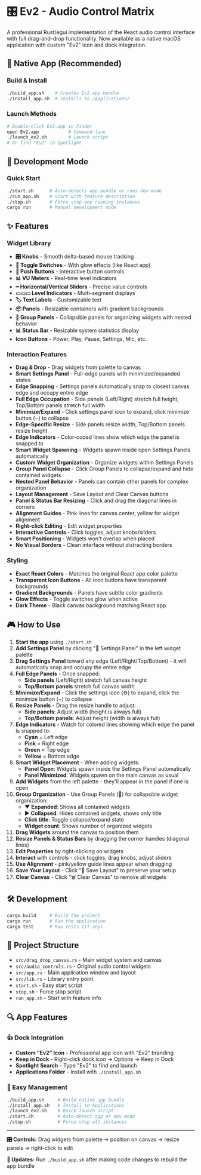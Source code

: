 # 🎛️ Ev2 - Audio Control Matrix

A professional Rust/egui implementation of the React audio control interface with full drag-and-drop functionality. Now available as a native macOS application with custom "Ev2" icon and dock integration.

## 📱 Native App (Recommended)

### Build & Install
```bash
./build_app.sh    # Creates Ev2.app bundle
./install_app.sh  # Installs to /Applications/
```

### Launch Methods
```bash
# Double-click Ev2.app in Finder
open Ev2.app           # Command line
./launch_ev2.sh        # Launch script
# Or find "Ev2" in Spotlight
```

## 🔨 Development Mode

### Quick Start
```bash
./start.sh      # Auto-detects app bundle or runs dev mode
./run_app.sh    # Start with feature description
./stop.sh       # Force stop any running instances
cargo run       # Manual development mode
```

## ✨ Features

### Widget Library
- **🎛️ Knobs** - Smooth delta-based mouse tracking
- **🔘 Toggle Switches** - With glow effects (like React app)
- **🔳 Push Buttons** - Interactive button controls
- **📊 VU Meters** - Real-time level indicators
- **━ Horizontal/Vertical Sliders** - Precise value controls
- **▭▭▭ Level Indicators** - Multi-segment displays
- **🏷️ Text Labels** - Customizable text
- **📦 Panels** - Resizable containers with gradient backgrounds
- **📁 Group Panels** - Collapsible panels for organizing widgets with nested behavior
- **📊 Status Bar** - Resizable system statistics display
- **Icon Buttons** - Power, Play, Pause, Settings, Mic, etc.

### Interaction Features
- **Drag & Drop** - Drag widgets from palette to canvas
- **Smart Settings Panel** - Full-edge panels with minimized/expanded states
- **Edge Snapping** - Settings panels automatically snap to closest canvas edge and occupy entire edge
- **Full Edge Occupation** - Side panels (Left/Right) stretch full height, Top/Bottom panels stretch full width
- **Minimize/Expand** - Click settings panel icon to expand, click minimize button (−) to collapse
- **Edge-Specific Resize** - Side panels resize width, Top/Bottom panels resize height
- **Edge Indicators** - Color-coded lines show which edge the panel is snapped to
- **Smart Widget Spawning** - Widgets spawn inside open Settings Panels automatically
- **Custom Widget Organization** - Organize widgets within Settings Panels
- **Group Panel Collapse** - Click Group Panels to collapse/expand and hide contained widgets
- **Nested Panel Behavior** - Panels can contain other panels for complex organization
- **Layout Management** - Save Layout and Clear Canvas buttons
- **Panel & Status Bar Resizing** - Click and drag the diagonal lines in corners
- **Alignment Guides** - Pink lines for canvas center, yellow for widget alignment
- **Right-click Editing** - Edit widget properties
- **Interactive Controls** - Click toggles, adjust knobs/sliders
- **Smart Positioning** - Widgets won't overlap when placed
- **No Visual Borders** - Clean interface without distracting borders

### Styling
- **Exact React Colors** - Matches the original React app color palette
- **Transparent Icon Buttons** - All icon buttons have transparent backgrounds
- **Gradient Backgrounds** - Panels have subtle color gradients
- **Glow Effects** - Toggle switches glow when active
- **Dark Theme** - Black canvas background matching React app

## 🎮 How to Use

1. **Start the app** using `./start.sh`
2. **Add Settings Panel** by clicking "📜 Settings Panel" in the left widget palette
3. **Drag Settings Panel** toward any edge (Left/Right/Top/Bottom) - it will automatically snap and occupy the entire edge
4. **Full Edge Panels** - Once snapped:
   - **Side panels** (Left/Right) stretch full canvas height
   - **Top/Bottom panels** stretch full canvas width
5. **Minimize/Expand** - Click the settings icon (⚙️) to expand, click the minimize button (−) to collapse
6. **Resize Panels** - Drag the resize handle to adjust:
   - **Side panels**: Adjust width (height is always full)
   - **Top/Bottom panels**: Adjust height (width is always full)
7. **Edge Indicators** - Watch for colored lines showing which edge the panel is snapped to:
   - **Cyan** = Left edge
   - **Pink** = Right edge  
   - **Green** = Top edge
   - **Yellow** = Bottom edge
8. **Smart Widget Placement** - When adding widgets:
   - **Panel Open**: Widgets spawn inside the Settings Panel automatically
   - **Panel Minimized**: Widgets spawn on the main canvas as usual
9. **Add Widgets** from the left palette - they'll appear in the panel if one is open
10. **Group Organization** - Use Group Panels (📁) for collapsible widget organization:
    - **▼ Expanded**: Shows all contained widgets
    - **▶ Collapsed**: Hides contained widgets, shows only title
    - **Click title**: Toggle collapse/expand state
    - **Widget count**: Shows number of organized widgets
11. **Drag Widgets** around the canvas to position them
12. **Resize Panels & Status Bars** by dragging the corner handles (diagonal lines)
13. **Edit Properties** by right-clicking on widgets
14. **Interact** with controls - click toggles, drag knobs, adjust sliders
15. **Use Alignment** - pink/yellow guide lines appear when dragging
16. **Save Your Layout** - Click "💾 Save Layout" to preserve your setup
17. **Clear Canvas** - Click "🗑️ Clear Canvas" to remove all widgets

## 🛠️ Development

```bash
cargo build     # Build the project
cargo run       # Run the application
cargo test      # Run tests (if any)
```

## 📁 Project Structure

- `src/drag_drop_canvas.rs` - Main widget system and canvas
- `src/audio_controls.rs` - Original audio control widgets
- `src/app.rs` - Main application window and layout
- `src/lib.rs` - Library entry point
- `start.sh` - Easy start script
- `stop.sh` - Force stop script
- `run_app.sh` - Start with feature info

## 🔍 App Features

### 👍 Dock Integration
- **Custom "Ev2" Icon** - Professional app icon with "Ev2" branding
- **Keep in Dock** - Right-click dock icon → Options → Keep in Dock
- **Spotlight Search** - Type "Ev2" to find and launch
- **Applications Folder** - Install with `./install_app.sh`

### 🔧 Easy Management
```bash
./build_app.sh     # Build native app bundle
./install_app.sh   # Install to Applications
./launch_ev2.sh    # Quick launch script
./start.sh         # Auto-detect app or dev mode
./stop.sh          # Force stop all instances
```

---

**🎛️ Controls:** Drag widgets from palette → position on canvas → resize panels → right-click to edit

**🔄 Updates:** Run `./build_app.sh` after making code changes to rebuild the app bundle